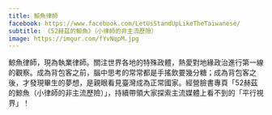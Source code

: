 ```yaml
---
title: 鯨魚律師
facebook: https://www.facebook.com/LetUsStandUpLikeTheTaiwanese/
subtitle: 《52赫茲的鯨魚》（小律師的非主流歷險）
image: https://imgur.com/fYvNqpM.jpg
---
```


鯨魚律師，現為執業律師。關注世界各地的特殊政體，熱愛對地緣政治進行第一線的觀察。成為背包客之前，腦中思考的常常都是手搖飲要幾分糖；成為背包客之後，才發現畢生的夢想，是親眼看見臺灣成為正常國家。經營臉書專頁「52赫茲的鯨魚（小律師的非主流歷險）」，持續帶領大家探索主流媒體上看不到的「平行視界」！
